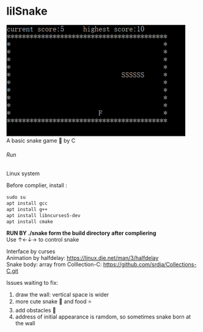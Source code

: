 # lilSnake  

![image](https://github.com/Asuka124/lilSnake/blob/master/example.jpg)  
A basic snake game 🐍 by C

###### Run  
Linux system  

Before complier, install :  
```
sudo su
apt install gcc
apt install g++
apt install libncurses5-dev
apt install cmake

```  
**RUN BY ./snake form the build directory after compliering**  
Use  ↑←↓→ to control snake  

Interface by curses  
Animation by halfdelay: https://linux.die.net/man/3/halfdelay  
Snake body: array from Colllection-C: https://github.com/srdja/Collections-C.git  


Issues waiting to fix:    
1. draw the wall: vertical space is wider  
2. more cute snake 🐍 and food ⭐  
3. add obstacles 🌵  
4. address of initial appearance is ramdom, so sometimes snake born at the wall

